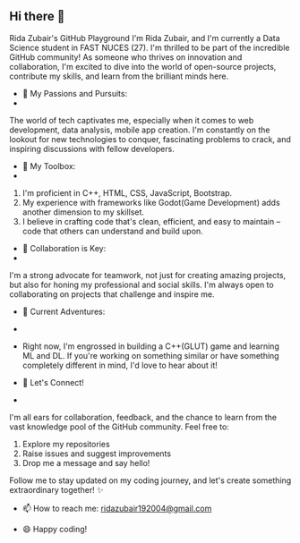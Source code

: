 ## Hi there 👋
Rida Zubair's GitHub Playground
I'm Rida Zubair, and I'm currently a Data Science student in FAST NUCES (27). I'm thrilled to be part of the incredible GitHub community!   As someone who thrives on innovation and collaboration, I'm excited to dive into the world of open-source projects, contribute my skills, and learn from the brilliant minds here.

- 🔭 My Passions and Pursuits:
- 
The world of tech captivates me, especially when it comes to  web development, data analysis, mobile app creation. I'm constantly on the lookout for new technologies to conquer, fascinating problems to crack, 
and inspiring discussions with fellow developers.

- 🌱 My Toolbox:
- 
 1. I'm proficient in  C++, HTML, CSS, JavaScript, Bootstrap.
 2. My experience with frameworks like Godot(Game Development) adds another dimension to my skillset.
 3. I believe in crafting code that's clean, efficient, and easy to maintain – code that others can understand and build upon.

- 👯  Collaboration is Key:
- 
I'm a strong advocate for teamwork, not just for creating amazing projects, but also for honing my professional and social skills. I'm always open to collaborating on projects that challenge and inspire me.

- 🤔 Current Adventures:
-
- Right now, I'm engrossed in building a C++(GLUT) game and learning ML and DL. If you're working on something similar or have something completely different in mind, I'd love to hear about it!

- 💬 Let's Connect!
- 
I'm all ears for collaboration, feedback, and the chance to learn from the vast knowledge pool of the GitHub community. Feel free to:

 1. Explore my repositories
 2. Raise issues and suggest improvements
 3. Drop me a message and say hello!

 Follow me to stay updated on my coding journey, and let's create something extraordinary together! ✨

- 📫 How to reach me:
ridazubair192004@gmail.com

- 😄 Happy coding! 




